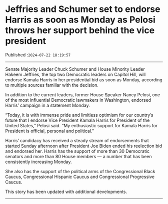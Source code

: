 # Jeffries and Schumer set to endorse Harris as soon as Monday as Pelosi throws her support behind the vice president

Published :`2024-07-22 18:19:57`

---

Senate Majority Leader Chuck Schumer and House Minority Leader Hakeem Jeffries, the top two Democratic leaders on Capitol Hill, will endorse Kamala Harris in her presidential bid as soon as Monday, according to multiple sources familiar with the decision.

In addition to the current leaders, former House Speaker Nancy Pelosi, one of the most influential Democratic lawmakers in Washington, endorsed Harris’ campaign in a statement Monday.

“Today, it is with immense pride and limitless optimism for our country’s future that I endorse Vice President Kamala Harris for President of the United States,” Pelosi said. “My enthusiastic support for Kamala Harris for President is official, personal and political.”

Harris’ candidacy has received a steady stream of endorsements that started Sunday afternoon after President Joe Biden ended his reelection bid and endorsed her. Harris has the support of more than 30 Democratic senators and more than 80 House members — a number that has been consistently increasing Monday.

She also has the support of the political arms of the Congressional Black Caucus, Congressional Hispanic Caucus and Congressional Progressive Caucus.

This story has been updated with additional developments.

---

